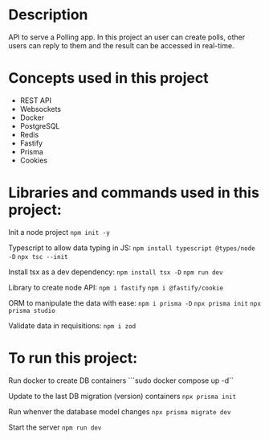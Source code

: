 # Description
API to serve a Polling app. In this project an user can create polls, other users can reply to them and the result can be accessed in real-time.

# Concepts used in this project
- REST API
- Websockets
- Docker
- PostgreSQL
- Redis
- Fastify
- Prisma
- Cookies

# Libraries and commands used in this project:

Init a node project
```npm init -y```

Typescript to allow data typing in JS:
```npm install typescript @types/node -D```
```npx tsc --init```

Install tsx as a dev dependency:
```npm install tsx -D```
```npm run dev```

Library to create node API:
```npm i fastify```
```npm i @fastify/cookie```


ORM to manipulate the data with ease:
```npm i prisma -D```
```npx prisma init```
```npx prisma studio```

Validate data in requisitions:
```npm i zod```

# To run this project:

Run docker to create DB containers
```sudo docker compose up -d``

Update to the last DB migration (version) containers
```npx prisma init```

Run whenver the database model changes
```npx prisma migrate dev```

Start the server
```npm run dev```